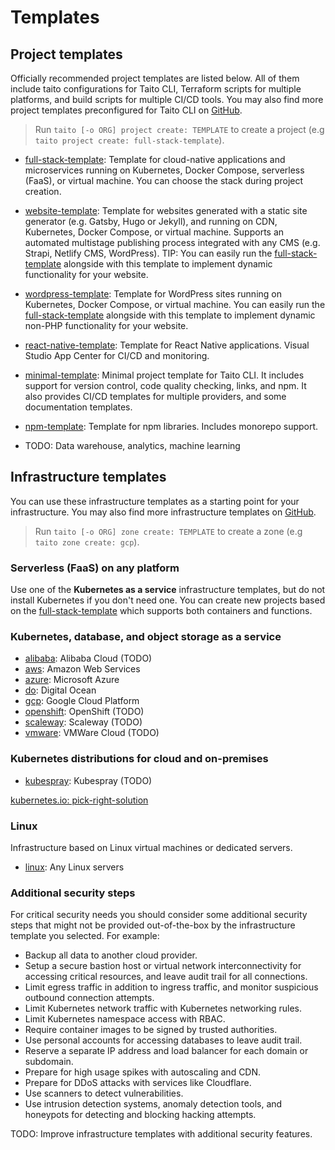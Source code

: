 # Templates

## Project templates

Officially recommended project templates are listed below. All of them include taito configurations for Taito CLI, Terraform scripts for multiple platforms, and build scripts for multiple CI/CD tools. You may also find more project templates preconfigured for Taito CLI on [GitHub](https://github.com/search?q=topic%3Ataito-template&type=Repositories).

> Run `taito [-o ORG] project create: TEMPLATE` to create a project (e.g `taito project create: full-stack-template`).

* [full-stack-template](https://github.com/TaitoUnited/full-stack-template): Template for cloud-native applications and microservices running on Kubernetes, Docker Compose, serverless (FaaS), or virtual machine. You can choose the stack during project creation.

* [website-template](https://github.com/TaitoUnited/website-template): Template for websites generated with a static site generator (e.g. Gatsby, Hugo or Jekyll), and running on CDN, Kubernetes, Docker Compose, or virtual machine. Supports an automated multistage publishing process integrated with any CMS (e.g. Strapi, Netlify CMS, WordPress). TIP: You can easily run the [full-stack-template](https://github.com/TaitoUnited/full-stack-template) alongside with this template to implement dynamic functionality for your website.

* [wordpress-template](https://github.com/TaitoUnited/wordpress-template): Template for WordPress sites running on Kubernetes, Docker Compose, or virtual machine. You can easily run the [full-stack-template](https://github.com/TaitoUnited/full-stack-template) alongside with this template to implement dynamic non-PHP functionality for your website.

* [react-native-template](https://github.com/TaitoUnited/react-native-template): Template for React Native applications. Visual Studio App Center for CI/CD and monitoring.

* [minimal-template](https://github.com/TaitoUnited/minimal-template): Minimal project template for Taito CLI. It includes support for version control, code quality checking, links, and npm. It also provides CI/CD templates for multiple providers, and some documentation templates.

* [npm-template](https://github.com/TaitoUnited/npm-template): Template for npm libraries. Includes monorepo support.

* TODO: Data warehouse, analytics, machine learning

## Infrastructure templates

You can use these infrastructure templates as a starting point for your infrastructure. You may also find more infrastructure templates on [GitHub](TODO).

> Run `taito [-o ORG] zone create: TEMPLATE` to create a zone (e.g `taito zone create: gcp`).

### Serverless (FaaS) on any platform

Use one of the **Kubernetes as a service** infrastructure templates, but do not install Kubernetes if you don't need one. You can create new projects based on the [full-stack-template](https://github.com/TaitoUnited/full-stack-template/) which supports both containers and functions.

### Kubernetes, database, and object storage as a service

* [alibaba](https://github.com/TaitoUnited/taito-templates/tree/master/infrastructure/alibaba): Alibaba Cloud (TODO)
* [aws](https://github.com/TaitoUnited/taito-templates/tree/master/infrastructure/aws): Amazon Web Services
* [azure](https://github.com/TaitoUnited/taito-templates/tree/master/infrastructure/azure): Microsoft Azure
* [do](https://github.com/TaitoUnited/taito-templates/tree/master/infrastructure/do): Digital Ocean
* [gcp](https://github.com/TaitoUnited/taito-templates/tree/master/infrastructure/gcp): Google Cloud Platform
* [openshift](https://github.com/TaitoUnited/taito-templates/tree/master/infrastructure/openshift): OpenShift (TODO)
* [scaleway](https://github.com/TaitoUnited/taito-templates/tree/master/infrastructure/scaleway): Scaleway (TODO)
* [vmware](https://github.com/TaitoUnited/taito-templates/tree/master/infrastructure/vmware): VMWare Cloud (TODO)

### Kubernetes distributions for cloud and on-premises

* [kubespray](https://github.com/TaitoUnited/taito-templates/tree/master/infrastructure/kubespray): Kubespray (TODO)

[kubernetes.io: pick-right-solution](https://kubernetes.io/docs/setup/pick-right-solution/)

### Linux

Infrastructure based on Linux virtual machines or dedicated servers.

* [linux](https://github.com/TaitoUnited/taito-templates/tree/master/infrastructure/linux): Any Linux servers

### Additional security steps

For critical security needs you should consider some additional security steps that might not be provided out-of-the-box by the infrastructure template you selected. For example:

- Backup all data to another cloud provider.
- Setup a secure bastion host or virtual network interconnectivity for accessing critical resources, and leave audit trail for all connections.
- Limit egress traffic in addition to ingress traffic, and monitor suspicious outbound connection attempts.
- Limit Kubernetes network traffic with Kubernetes networking rules.
- Limit Kubernetes namespace access with RBAC.
- Require container images to be signed by trusted authorities.
- Use personal accounts for accessing databases to leave audit trail.
- Reserve a separate IP address and load balancer for each domain or subdomain.
- Prepare for high usage spikes with autoscaling and CDN.
- Prepare for DDoS attacks with services like Cloudflare.
- Use scanners to detect vulnerabilities.
- Use intrusion detection systems, anomaly detection tools, and honeypots for detecting and blocking hacking attempts.

TODO: Improve infrastructure templates with additional security features.
